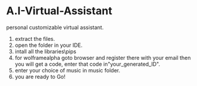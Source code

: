 # A.I-Virtual-Assistant
personal customizable virtual assistant.
1. extract the files.
2. open the folder in your IDE.
3. intall all the libraries\pips
4. for wolframealpha
   goto browser and register there with your email then
   you will get a code,
   enter that code in"your_generated_ID".
5. enter your choice of music in music folder.
6. you are ready to Go!   
